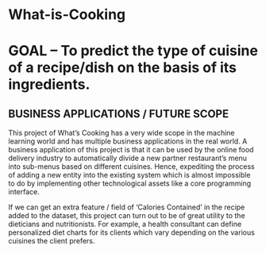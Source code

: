 # What-is-Cooking

# GOAL – To predict the type of cuisine of a recipe/dish on the basis of its ingredients.

## BUSINESS APPLICATIONS / FUTURE SCOPE

This project of What’s Cooking has a very wide scope in the machine learning world and has multiple
business applications in the real world. A business application of this project is that it can be used
by the online food delivery industry to automatically divide a new partner restaurant’s menu
into sub-menus based on different cuisines. Hence, expediting the process of adding a new entity
into the existing system which is almost impossible to do by implementing other technological
assets like a core programming interface.

If we can get an extra feature / field of ‘Calories Contained’ in the recipe added to the dataset, this
project can turn out to be of great utility to the dieticians and nutritionists. For example, a health
consultant can define personalized diet charts for its clients which vary depending on the various
cuisines the client prefers.
